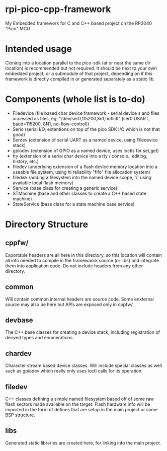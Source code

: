 # rpi-pico-cpp-framework
My Embedded framework for C and C++ based project on the RP2040 "Pico" MCU

# Intended usage
Cloning into a location parallel to the pico-sdk (at or near the same dir location) is recommended but not required.
It should be next tp your own embedded project, or a submodule of that project, depending on if this framework is directly compiled in or generated separately as a static lib.

# Components (whole list is to-do)

* Filedevice (file based char device framework - serial device s and files accessed as files, eg. "/dev/ser0,115200,8n1,noflctl" (ser0 USART, baud=115200, 8N1, no-flow-control))
* Serio (serial I/O, extentions on top of the pico SDK I/O which is not that good)
* Serdev (extension of serial UART as a named device, using Filedevice stack)
* gpiodev (extension of GPIO as a named device, uses ioctls for set,get)
* tty (extension of a serial char device into a tty / console.. editing, history, etc.)
* filedev (underlying extension of a flash device memory location into a useable file system, using hi reliability "fifo" file allocation system)
* filedisk (adding a filesystem into the named device scope, '/' using available local flash memory)
* Service (base class for creating a generic service)
* STMachine (base and other classes to create a C++ based state machine)
* StateService (base class for a state machine base service)

# Directory Structure

## cppfw/ 
Exportable headers are all here in this directory, so this location will contain all info needed to compile in the framewaork source (or libs) and integrate them into application code. Do not include headers from any other directory.

## common
Will contain common internal headers are source code. Some enxternal source may also be here but APIs are exposed only in cppfw/

## devbase
The C++ base classes for creating a device stack, including registration of derived types and enumerations.

## chardev
Character stream based device classes. Will include special classes as well such as gpiodev which really only uses ioctl calls for its operation.

## filedev
C++ classes defining a simple named filesystem based off of some raw flash sectors made available on the target. Flash hardware info will be imported in the form of defines that are setup in the main project or some BSP structure.

## libs
Generated static libraries are created here, for linking into the main project.
